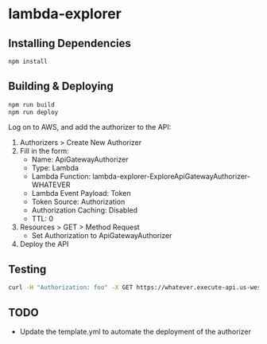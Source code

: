 # lambda-explorer

## Installing Dependencies

```bash
npm install
```

## Building & Deploying

```bash
npm run build
npm run deploy
```

Log on to AWS, and add the authorizer to the API:

1. Authorizers > Create New Authorizer
2. Fill in the form:
	* Name: ApiGatewayAuthorizer
	* Type: Lambda
	* Lambda Function: lambda-explorer-ExploreApiGatewayAuthorizer-WHATEVER
	* Lambda Event Payload: Token
	* Token Source: Authorization
	* Authorization Caching: Disabled
	* TTL: 0
3. Resources > GET > Method Request
	* Set Authorization to ApiGatewayAuthorizer
4. Deploy the API

## Testing

```bash
curl -H "Authorization: foo" -X GET https://whatever.execute-api.us-west-1.amazonaws.com/Prod
```

## TODO

* Update the template.yml to automate the deployment of the authorizer

